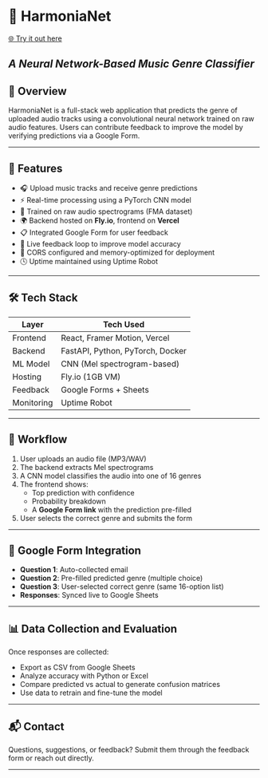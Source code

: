 # 🎵 HarmoniaNet

[🌐 Try it out here](https://harmonia-net.vercel.app/)

_A Neural Network-Based Music Genre Classifier_ 
---


## 🚀 Overview

HarmoniaNet is a full-stack web application that predicts the genre of uploaded audio tracks using a convolutional neural network trained on raw audio features. Users can contribute feedback to improve the model by verifying predictions via a Google Form.

---

## 🌟 Features

- 🎧 Upload music tracks and receive genre predictions
- ⚡ Real-time processing using a PyTorch CNN model
- 🧠 Trained on raw audio spectrograms (FMA dataset)
- 🌍 Backend hosted on **Fly.io**, frontend on **Vercel**
- 📋 Integrated Google Form for user feedback
- 🔄 Live feedback loop to improve model accuracy
- 🔐 CORS configured and memory-optimized for deployment
- 🕓 Uptime maintained using Uptime Robot

---

## 🛠 Tech Stack

| Layer      | Tech Used                        |
| ---------- | -------------------------------- |
| Frontend   | React, Framer Motion, Vercel     |
| Backend    | FastAPI, Python, PyTorch, Docker |
| ML Model   | CNN (Mel spectrogram-based)      |
| Hosting    | Fly.io (1GB VM)                  |
| Feedback   | Google Forms + Sheets            |
| Monitoring | Uptime Robot                     |

---

## 🔁 Workflow

1. User uploads an audio file (MP3/WAV)
2. The backend extracts Mel spectrograms
3. A CNN model classifies the audio into one of 16 genres
4. The frontend shows:
   - Top prediction with confidence
   - Probability breakdown
   - A **Google Form link** with the prediction pre-filled
5. User selects the correct genre and submits the form

---

## 📝 Google Form Integration

- **Question 1**: Auto-collected email
- **Question 2**: Pre-filled predicted genre (multiple choice)
- **Question 3**: User-selected correct genre (same 16-option list)
- **Responses**: Synced live to Google Sheets

---

## 📊 Data Collection and Evaluation

Once responses are collected:

- Export as CSV from Google Sheets
- Analyze accuracy with Python or Excel
- Compare predicted vs actual to generate confusion matrices
- Use data to retrain and fine-tune the model

---

## 📬 Contact

Questions, suggestions, or feedback? Submit them through the feedback form or reach out directly.

---
